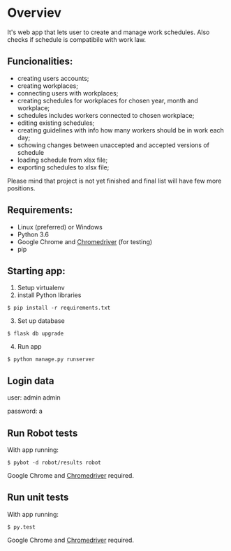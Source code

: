 # Overviev
It's web app that lets user to create and manage work schedules. Also checks if schedule is compatibile with work law.

## Funcionalities:
- creating users accounts;
- creating workplaces;
- connecting users with workplaces;
- creating schedules for workplaces for chosen year, month and workplace;
- schedules includes workers connected to chosen workplace;
- editing existing schedules;
- creating guidelines with info how many workers should be in work each day;
- schowing changes between unaccepted and accepted versions of schedule
- loading schedule from xlsx file;
- exporting schedules to xlsx file;

Please mind that project is not yet finished and final list will have few more positions.

## Requirements:
- Linux (preferred) or Windows
- Python 3.6
- Google Chrome and [Chromedriver](http://chromedriver.chromium.org/getting-started?fbclid=IwAR3CPyq8Yr3-omfEVIHQ4X9TCJKe3bzYFGd8zbODELDSHngr04mhiuxW9hc) (for testing)
- pip

## Starting app:
1. Setup virtualenv
2. install Python libraries
```
$ pip install -r requirements.txt
```
3. Set up database
```
$ flask db upgrade
```
4. Run app
```
$ python manage.py runserver
```

## Login data
user: admin admin

password: a

## Run Robot tests
With app running:
```
$ pybot -d robot/results robot
```
Google Chrome and [Chromedriver](http://chromedriver.chromium.org/getting-started?fbclid=IwAR3CPyq8Yr3-omfEVIHQ4X9TCJKe3bzYFGd8zbODELDSHngr04mhiuxW9hc) required.

## Run unit tests
With app running:
```
$ py.test
```
Google Chrome and [Chromedriver](http://chromedriver.chromium.org/getting-started?fbclid=IwAR3CPyq8Yr3-omfEVIHQ4X9TCJKe3bzYFGd8zbODELDSHngr04mhiuxW9hc) required.
